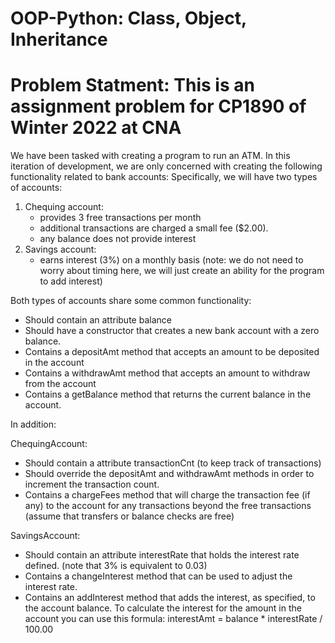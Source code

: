 # OOP-Python: Class, Object, Inheritance 

# Problem Statment: This is an assignment problem for CP1890 of Winter 2022 at CNA
   
<p>We have been tasked with creating a program to run an ATM. In this iteration of development, 
we are only concerned with creating the following functionality related to bank accounts:
Specifically, we will have two types of accounts:
<ol> 
  <li>Chequing account: 
    <ul> 
        <li> provides 3 free transactions per month  </li>
        <li> additional transactions are charged a small fee ($2.00). </li> 
        <li> any balance does not provide interest </li> 
     </ul> 
  </li> 
    
  <li>Savings account:
    <ul>         
        <li> earns interest (3%) on a monthly basis (note: we do not need to worry about 
timing here, we will just create an ability for the program to add interest)  </li>        
     </ul>   
  </li> 
</ol>   

Both types of accounts share some common functionality:
<ul> 
    <li> Should contain an attribute balance </li>
    <li> Should have a constructor that creates a new bank account with a zero balance. </li>
    <li> Contains a depositAmt method that accepts an amount to be deposited in the account </li>
    <li> Contains a withdrawAmt method that accepts an amount to withdraw from the account </li>
    <li> Contains a getBalance method that returns the current balance in the account. </li>

</ul>   

</p>

In addition: 
<p> 
ChequingAccount:

<ul> 
    <li> Should contain a attribute transactionCnt (to keep track of transactions) </li>
    <li> Should override the depositAmt and withdrawAmt methods in order to increment the 
transaction count. </li>
    <li> Contains a chargeFees method that will charge the transaction fee (if any) to the account 
for any transactions beyond the free transactions (assume that transfers or balance checks 
are free) </li>

</ul>   

SavingsAccount:
<ul> 
<li> Should contain an attribute interestRate that holds the interest rate defined. (note that 
3% is equivalent to 0.03) </li>
<li> Contains a changeInterest method that can be used to adjust the interest rate. </li>
<li> Contains an addInterest method that adds the interest, as specified, to the account 
balance. To calculate the interest for the amount in the account you can use this formula: 
interestAmt = balance * interestRate / 100.00 </li>
</ul>
</p> 
